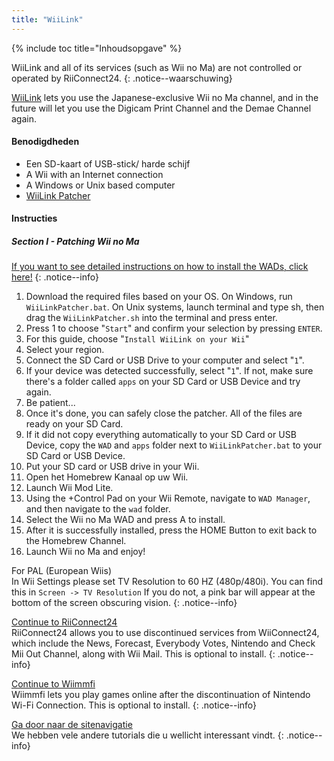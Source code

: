 ```yaml
---
title: "WiiLink"
---
```


{% include toc title="Inhoudsopgave" %}

WiiLink and all of its services (such as Wii no Ma) are not controlled or operated by RiiConnect24.
{: .notice--waarschuwing}

[WiiLink](https://wiilink24.com/) lets you use the Japanese-exclusive Wii no Ma channel, and in the future will let you use the Digicam Print Channel and the Demae Channel again.

#### Benodigdheden

* Een SD-kaart of USB-stick/ harde schijf
* A Wii with an Internet connection
* A Windows or Unix based computer
* [WiiLink Patcher](https://github.com/WiiLink24/WiiLink24-Patcher/releases)

#### Instructies

##### Section I - Patching Wii no Ma

[If you want to see detailed instructions on how to install the WADs, click here!](wiimodlite)
{: .notice--info}

1. Download the required files based on your OS. On Windows, run `WiiLinkPatcher.bat`. On Unix systems, launch terminal and type sh, then drag the `WiiLinkPatcher.sh` into the terminal and press enter.
2. Press 1 to choose "`Start`" and confirm your selection by pressing `ENTER`.
3. For this guide, choose "`Install WiiLink on your Wii`"
4. Select your region.
5. Connect the SD Card or USB Drive to your computer and select "`1`".
6. If your device was detected successfully, select "`1`". If not, make sure there's a folder called `apps` on your SD Card or USB Device and try again.
7. Be patient...
8. Once it's done, you can safely close the patcher. All of the files are ready on your SD Card.
9. If it did not copy everything automatically to your SD Card or USB Device, copy the `WAD` and `apps` folder next to `WiiLinkPatcher.bat` to your SD Card or USB Device.
10. Put your SD card or USB drive in your Wii.
11. Open het Homebrew Kanaal op uw Wii.
12. Launch Wii Mod Lite.
13. Using the +Control Pad on your Wii Remote, navigate to `WAD Manager`, and then navigate to the `wad` folder.
14. Select the Wii no Ma WAD and press A to install.
15. After it is successfully installed, press the HOME Button to exit back to the Homebrew Channel.
16. Launch Wii no Ma and enjoy!

For PAL (European Wiis)<br> In Wii Settings please set TV Resolution to 60 HZ (480p/480i). You can find this in `Screen -> TV Resolution` If you do not, a pink bar will appear at the bottom of the screen obscuring vision.
{: .notice--info}

[Continue to RiiConnect24](riiconnect24)<br> RiiConnect24 allows you to use discontinued services from WiiConnect24, which include the News, Forecast, Everybody Votes, Nintendo and Check Mii Out Channel, along with Wii Mail. This is optional to install.
{: .notice--info}

[Continue to Wiimmfi](wiimmfi)<br> Wiimmfi lets you play games online after the discontinuation of Nintendo Wi-Fi Connection. This is optional to install.
{: .notice--info}

[Ga door naar de sitenavigatie](site-navigation)<br> We hebben vele andere tutorials die u wellicht interessant vindt.
{: .notice--info}
